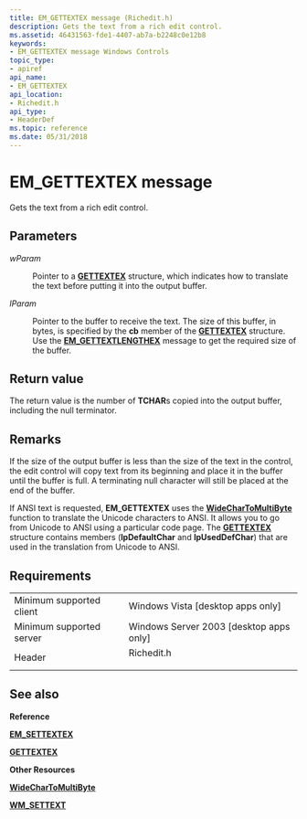 ```yaml
---
title: EM_GETTEXTEX message (Richedit.h)
description: Gets the text from a rich edit control.
ms.assetid: 46431563-fde1-4407-ab7a-b2248c0e12b8
keywords:
- EM_GETTEXTEX message Windows Controls
topic_type:
- apiref
api_name:
- EM_GETTEXTEX
api_location:
- Richedit.h
api_type:
- HeaderDef
ms.topic: reference
ms.date: 05/31/2018
---
```


# EM\_GETTEXTEX message

Gets the text from a rich edit control.

## Parameters

<dl> <dt>

*wParam* 
</dt> <dd>

Pointer to a [**GETTEXTEX**](/windows/desktop/api/Richedit/ns-richedit-gettextex) structure, which indicates how to translate the text before putting it into the output buffer.

</dd> <dt>

*lParam* 
</dt> <dd>

Pointer to the buffer to receive the text. The size of this buffer, in bytes, is specified by the **cb** member of the [**GETTEXTEX**](/windows/desktop/api/Richedit/ns-richedit-gettextex) structure. Use the [**EM\_GETTEXTLENGTHEX**](em-gettextlengthex.md) message to get the required size of the buffer.

</dd> </dl>

## Return value

The return value is the number of **TCHAR**s copied into the output buffer, including the null terminator.

## Remarks

If the size of the output buffer is less than the size of the text in the control, the edit control will copy text from its beginning and place it in the buffer until the buffer is full. A terminating null character will still be placed at the end of the buffer.

If ANSI text is requested, **EM\_GETTEXTEX** uses the [**WideCharToMultiByte**](/windows/desktop/api/stringapiset/nf-stringapiset-widechartomultibyte) function to translate the Unicode characters to ANSI. It allows you to go from Unicode to ANSI using a particular code page. The [**GETTEXTEX**](/windows/desktop/api/Richedit/ns-richedit-gettextex) structure contains members (**lpDefaultChar** and **lpUsedDefChar**) that are used in the translation from Unicode to ANSI.

## Requirements



|                                     |                                                                                       |
|-------------------------------------|---------------------------------------------------------------------------------------|
| Minimum supported client<br/> | Windows Vista \[desktop apps only\]<br/>                                        |
| Minimum supported server<br/> | Windows Server 2003 \[desktop apps only\]<br/>                                  |
| Header<br/>                   | <dl> <dt>Richedit.h</dt> </dl> |



## See also

<dl> <dt>

**Reference**
</dt> <dt>

[**EM\_SETTEXTEX**](em-settextex.md)
</dt> <dt>

[**GETTEXTEX**](/windows/desktop/api/Richedit/ns-richedit-gettextex)
</dt> <dt>

**Other Resources**
</dt> <dt>

[**WideCharToMultiByte**](/windows/desktop/api/stringapiset/nf-stringapiset-widechartomultibyte)
</dt> <dt>

[**WM\_SETTEXT**](/windows/desktop/winmsg/wm-settext)
</dt> </dl>

 

